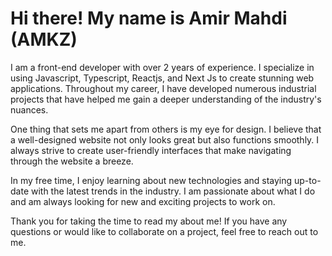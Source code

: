 # Hi there! My name is Amir Mahdi (AMKZ)

I am a front-end developer with over 2 years of experience. I specialize in using Javascript, Typescript, Reactjs, and Next Js to create stunning web applications. Throughout my career, I have developed numerous industrial projects that have helped me gain a deeper understanding of the industry's nuances.

One thing that sets me apart from others is my eye for design. I believe that a well-designed website not only looks great but also functions smoothly. I always strive to create user-friendly interfaces that make navigating through the website a breeze.

In my free time, I enjoy learning about new technologies and staying up-to-date with the latest trends in the industry. I am passionate about what I do and am always looking for new and exciting projects to work on.

Thank you for taking the time to read my about me! If you have any questions or would like to collaborate on a project, feel free to reach out to me.
